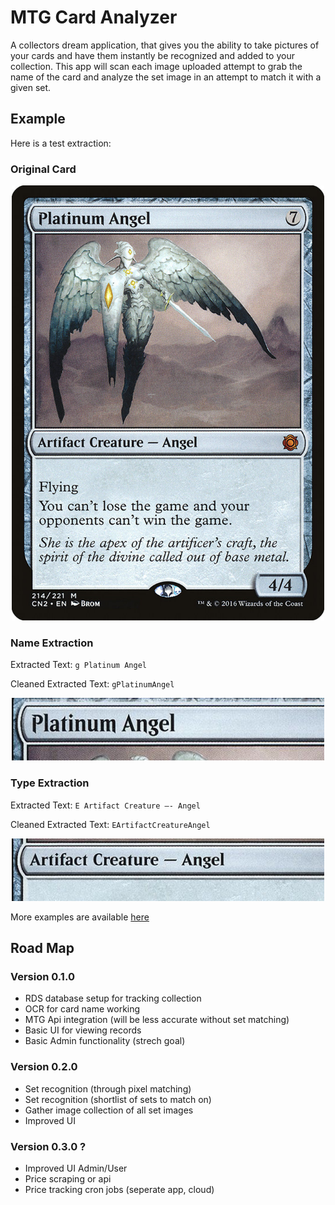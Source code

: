 # MTG Card Analyzer

A collectors dream application, that gives you the ability to take pictures of your cards and have them instantly be recognized and added to your collection. This app will scan each image uploaded attempt to grab the name of the card and analyze the set image in an attempt to match it with a given set.

## Example

Here is a test extraction:

### Original Card

<p align="center">
  <img width="500" height="696" src=".\src\test-images\PlatinumAngel.jpg" alt="Logo Image">
</p>

### Name Extraction

Extracted Text: `g Platinum Angel`

Cleaned Extracted Text: `gPlatinumAngel`

<p align="center">
  <img width="500" height="100" src=".\src\test-images\test-extractions\8170e28d-ba4a-4918-8246-0a6c7840a330.jpg" alt="Logo Image">
</p>

### Type Extraction

Extracted Text: `E Artifact Creature —- Angel`

Cleaned Extracted Text: `EArtifactCreatureAngel`

<p align="center">
  <img width="500" height="100" src=".\src\test-images\test-extractions\05b80ec8-f988-4422-989c-62b45fe9aa78.jpg" alt="Logo Image">
</p>


More examples are available [here](https://github.com/dills122/mtg-card-analyzer/tree/master/src/test-images)

## Road Map

### Version 0.1.0

* RDS database setup for tracking collection
* OCR for card name working
* MTG Api integration (will be less accurate without set matching)
* Basic UI for viewing records
* Basic Admin functionality (strech goal)


### Version 0.2.0

* Set recognition (through pixel matching)
* Set recognition (shortlist of sets to match on)
* Gather image collection of all set images
* Improved UI


### Version 0.3.0 ?

* Improved UI Admin/User
* Price scraping or api
* Price tracking cron jobs (seperate app, cloud)
